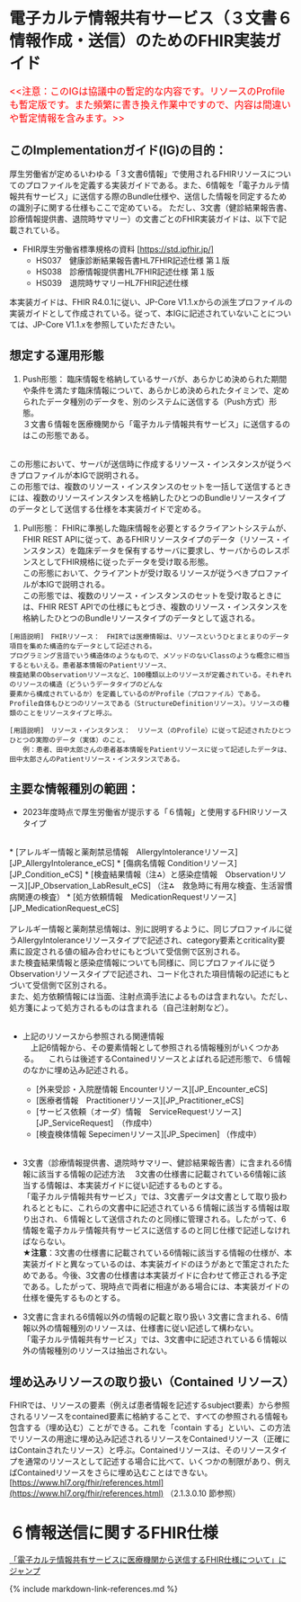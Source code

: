 
# 電子カルテ情報共有サービス（３文書６情報作成・送信）のためのFHIR実装ガイド
 <span style="color: red; font-size: 120%;"><<注意：このIGは協議中の暫定的な内容です。リソースのProfileも暫定版です。また頻繁に書き換え作業中ですので、内容は間違いや暫定情報を含みます。>></span>
<br>

## このImplementationガイド(IG)の目的：

厚生労働省が定めるいわゆる「３文書6情報」で使用されるFHIRリソースについてのプロファイルを定義する実装ガイドである。また、6情報を「電子カルテ情報共有サービス」に送信する際のBundle仕様や、送信した情報を同定するための識別子に関する仕様もここで定めている。
ただし、3文書（健診結果報告書、診療情報提供書、退院時サマリー）の文書ごとのFHIR実装ガイドは、以下で記載されている。


  -  FHIR厚生労働省標準規格の資料 [https://std.jpfhir.jp/]
     - HS037　健康診断結果報告書HL7FHIR記述仕様 第１版
     - HS038　診療情報提供書HL7FHIR記述仕様 第１版
     - HS039　退院時サマリーHL7FHIR記述仕様

本実装ガイドは、FHIR R4.0.1に従い、JP-Core V1.1.xからの派生プロファイルの実装ガイドとして作成されている。従って、本IGに記述されていないことについては、JP-Core V1.1.xを参照していただきたい。

## 想定する運用形態
1. Push形態：
臨床情報を格納しているサーバが、あらかじめ決められた期間や条件を満たす臨床情報について、あらかじめ決められたタイミンで、定められたデータ種別のデータを、別のシステムに送信する（Push方式）形態。<br>
３文書６情報を医療機関から「電子カルテ情報共有サービス」に送信するのはこの形態である。
<br>
この形態において、サーバが送信時に作成するリソース・インスタンスが従うべきプロファイルが本IGで説明される。<br>
この形態では、複数のリソース・インスタンスのセットを一括して送信するときには、複数のリソースインスタンスを格納したひとつのBundleリソースタイプのデータとして送信する仕様を本実装ガイドで定める。

1. Pull形態：
FHIRに準拠した臨床情報を必要とするクライアントシステムが、FHIR REST APIに従って、あるFHIRリソースタイプのデータ（リソース・インスタンス）を臨床データを保有するサーバに要求し、サーバからのレスポンスとしてFHIR規格に従ったデータを受け取る形態。<br>
この形態において、クライアントが受け取るリソースが従うべきプロファイルが本IGで説明される。<br>
この形態では、複数のリソース・インスタンスのセットを受け取るときには、FHIR REST APIでの仕様にもとづき、複数のリソース・インスタンスを格納したひとつのBundleリソースタイプのデータとして返される。

```
[用語説明]　FHIRリソース：　FHIRでは医療情報は、リソースというひとまとまりのデータ項目を集めた構造的なデータとして記述される。
プログラミング言語でいう構造体のようなもので、メソッドのないClassのような概念に相当するともいえる。患者基本情報のPatientリソース、
検査結果のObservationリソースなど、100種類以上のリソースが定義されている。それぞれのリソースの構造（どういうデータタイプのどんな
要素から構成されているか）を定義しているのがProfile（プロファイル）である。
Profile自体もひとつのリソースである（StructureDefinitionリソース）。リソースの種類のことをリソースタイプと呼ぶ。
```
```
[用語説明]　リソース・インスタンス：　リソース（のProfile）に従って記述されたひとつひとつの実際のデータ（実体）のこと。
　　例：患者、田中太郎さんの患者基本情報をPatientリソースに従って記述したデータは、田中太郎さんのPatientリソース・インスタンスである。
```
## 主要な情報種別の範囲：
* 2023年度時点で厚生労働省が提示する「６情報」と使用するFHIRリソースタイプ
<br>
  * [アレルギー情報と薬剤禁忌情報　AllergyIntoleranceリソース][JP_AllergyIntolerance_eCS]
  * [傷病名情報	Conditionリソース][JP_Condition_eCS]
  * [検査結果情報（注⁂）と感染症情報　Observationリソース][JP_Observation_LabResult_eCS] （注⁂　救急時に有用な検査、生活習慣病関連の検査）
  * [処方依頼情報　MedicationRequestリソース][JP_MedicationRequest_eCS]
　<br><br>
アレルギー情報と薬剤禁忌情報は、別に説明するように、同じプロファイルに従うAllergyIntoleranceリソースタイプで記述され、category要素とcriticality要素に設定される値の組み合わせにもとづいて受信側で区別される。<br>
また検査結果情報と感染症情報についても同様に、同じプロファイルに従うObservationリソースタイプで記述され、コード化された項目情報の記述にもとづいて受信側で区別される。
<br>
また、処方依頼情報には当面、注射点滴手法によるものは含まれない。ただし、処方箋によって処方されるものは含まれる（自己注射剤など）。
<br><br>


* 上記のリソースから参照される関連情報<br>
　上記6情報から、その要素情報として参照される情報種別がいくつかある。
　これらは後述するContainedリソースとよばれる記述形態で、６情報のなかに埋め込み記述される。

  * [外来受診・入院歴情報	Encounterリソース][JP_Encounter_eCS]
  * [医療者情報　Practitionerリソース][JP_Practitioner_eCS]
  * [サービス依頼（オーダ）情報　ServiceRequestリソース][JP_ServiceRequest]　（作成中）
  * [検査検体情報	Sepecimenリソース][JP_Specimen]  （作成中）
  <br>

- 3文書（診療情報提供書、退院時サマリー、健診結果報告書）に含まれる6情報に該当する情報の記述方法
　3文書の仕様書に記載されている6情報に該当する情報は、本実装ガイドに従い記述するものとする。<br>
  「電子カルテ情報共有サービス」では、3文書データは文書として取り扱われるとともに、これらの文書中に記述されている６情報に該当する情報は取り出され、６情報として送信されたのと同様に管理される。したがって、6情報を電子カルテ情報共有サービスに送信するのと同じ仕様で記述しなければならない。<br>
  **★注意**：3文書の仕様書に記載されている6情報に該当する情報の仕様が、本実装ガイドと異なっているのは、本実装ガイドのほうがあとで策定されたためである。今後、3文書の仕様書は本実装ガイドに合わせて修正される予定である。したがって、現時点で両者に相違がある場合には、本実装ガイドの仕様を優先するものとする。

- 3文書に含まれる6情報以外の情報の記載と取り扱い
  3文書に含まれる、6情報以外の情報種別のリソースは、仕様書に従い記述して構わない。<br>
  「電子カルテ情報共有サービス」では、3文書中に記述されている６情報以外の情報種別のリソースは抽出されない。


## 埋め込みリソースの取り扱い（Contained リソース）
 
FHIRでは、リソースの要素（例えば患者情報を記述するsubject要素）から参照されるリソースをcontained要素に格納することで、すべての参照される情報も包含する（埋め込む）ことができる。これを「contain する」といい、この方法でリソースの用途に埋め込み記述されるリソースをContainedリソース（正確にはContainされたリソース）と呼ぶ。Containedリソースは、そのリソースタイプを通常のリソースとして記述する場合に比べて、いくつかの制限があり、例えばContainedリソースをさらに埋め込むことはできない。
[https://www.hl7.org/fhir/references.html](https://www.hl7.org/fhir/references.html) （2.1.3.0.10 節参照）


# ６情報送信に関するFHIR仕様

<A href="core6spec.html">「電子カルテ情報共有サービスに医療機関から送信するFHIR仕様について」にジャンプ</a>


{% include markdown-link-references.md %}
